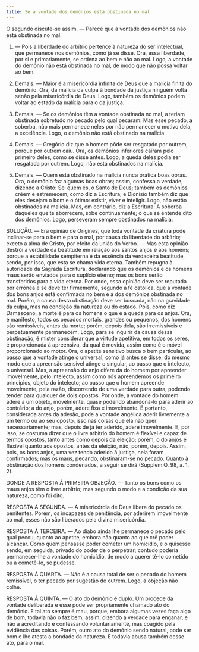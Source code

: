 ```yaml
---
title: Se a vontade dos demônios está obstinada no mal
---
```


O segundo discute-se assim. — Parece que a vontade dos demônios não está obstinada no mal.  

1. — Pois a liberdade do arbítrio pertence à natureza do ser intelectual, que permanece nos demônios, como já se disse. Ora, essa liberdade, por si e primariamente, se ordena ao bem e não ao mal. Logo, a vontade do demônio não está obstinada no mal, de modo que não possa voltar ao bem.  

2. Demais. — Maior é a misericórdia infinita de Deus que a malícia finita do demônio. Ora, da malícia da culpa à bondade da justiça ninguém volta senão pela misericórdia de Deus. Logo, também os demônios podem voltar ao estado da malícia para o da justiça.  

3. Demais. — Se os demônios têm a vontade obstinada no mal, a teriam obstinada sobretudo no pecado pelo qual pecaram. Mas esse pecado, a soberba, não mais permanece neles por não permanecer o motivo dela, a excelência. Logo, o demônio não está obstinado na malícia.  

4. Demais. — Gregório diz que o homem pôde ser resgatado por outrem, porque por outrem caiu. Ora, os demônios inferiores caíram pelo primeiro deles, como se disse antes. Logo, a queda deles podia ser resgatada por outrem. Logo, não está obstinados na malícia.  

5. Demais. — Quem está obstinado na malícia nunca pratica boas obras. Ora, o demônio faz algumas boas obras; assim, confessa a verdade, dizendo a Cristo: Sei quem és, o Santo de Deus; também os demônios crêem e estremecem, como diz a Escritura; e Dionísio também diz que eles desejam o bom e o ótimo: existir, viver e inteligir. Logo, não estão obstinados na malícia.  Mas, em contrário, diz a Escritura: A soberba daqueles que te aborrecem, sobe continuamente; o que se entende dito dos demônios. Logo, perseveram sempre obstinados na malícia.  

SOLUÇÃO. — Era opinião de Orígines, que toda vontade da criatura pode inclinar-se para o bem e para o mal, por causa da liberdade do arbítrio; exceto a alma de Cristo, por efeito da união do Verbo. — Mas esta opinião destrói a verdade da beatitude em relação aos santos anjos e aos homens; porque a estabilidade sempiterna é da essência da verdadeira beatitude, sendo, por isso, que esta se chama vida eterna. Também repugna à autoridade da Sagrada Escritura, declarando que os demônios e os homens maus serão enviados para o suplício eterno; mas os bons serão transferidos para a vida eterna. Por onde, essa opinião deve ser reputada por errônea e se deve ter firmemente, segundo a fé católica, que a vontade dos bons anjos está confirmada no bem e a dos demônios obstinada no mal.  Porém, a causa desta obstinação deve ser buscada, não na gravidade da culpa, mas na condição da natureza ou do estado. Pois, como diz Damasceno, a morte é para os homens o que é a queda para os anjos. Ora, é manifesto, todos os pecados mortais, grandes ou pequenos, dos homens são remissíveis, antes da morte; porém, depois dela, são irremissíveis e perpetuamente permanecem. Logo, para se inquirir da causa dessa obstinação, é mister considerar que a virtude apetitiva, em todos os seres, é proporcionada à apreensiva, da qual é movida, assim como é o móvel proporcionado ao motor. Ora, o apetite sensitivo busca o bem particular, ao passo que a vontade atinge o universal, como já antes se disse; do mesmo modo que a apreensão sensível atinge o singular, ao passo que o intelecto, o universal.  Mas, a apreensão do anjo difere da do homem por apreender imovelmente, pelo intelecto, assim como nós apreendemos os primeiro princípios, objeto do intelecto; ao passo que o homem apreende movelmente, pela razão, discorrendo de uma verdade para outra, podendo tender para qualquer de dois opostos. Por onde, a vontade do homem adere a um objeto, movelmente, quase podendo abandoná-lo para aderir ao contrário; a do anjo, porém, adere fixa e imovelmente. E portanto, considerada antes da adesão, pode a vontade angélica aderir livremente a um termo ou ao seu oposto, isso nas coisas que ela não quer necessariamente; mas, depois de já ter aderido, adere imovelmente.  E, por isso, se costuma dizer que o livre arbítrio do homem é flexível e capaz de termos opostos, tanto antes como depois da eleição; porém, o do anjos é flexível quanto aos opostos, antes da eleição, não, porém, depois. Assim, pois, os bons anjos, uma vez tendo aderido à justiça, nela foram confirmados; mas os maus, pecando, obstinaram-se no pecado. Quanto à obstinação dos homens condenados, a seguir se dirá (Supplem.Q. 98, a. 1, 2).
  

DONDE A RESPOSTA À PRIMEIRA OBJEÇÃO. — Tanto os bons como os maus anjos têm o livre arbítrio; mas segundo o modo e a condição da sua natureza, como foi dito.  

RESPOSTA À SEGUNDA. — A misericórdia de Deus libera do pecado os penitentes. Porém, os incapazes de penitência, por aderirem imovelmente ao mal, esses não são liberados pela divina misericórdia.  

RESPOSTA À TERCEIRA. — Ao diabo ainda lhe permanece o pecado pelo qual pecou, quanto ao apetite, embora não quanto ao que crê poder alcançar. Como quem pensasse poder cometer um homicídio, e o quisesse sendo, em seguida, privado do poder de o perpetrar; contudo poderia permanecer-lhe a vontade do homicídio, de modo a querer tê-lo cometido ou a cometê-lo, se pudesse.  

RESPOSTA À QUARTA. — Não é a causa total de ser o pecado do homem remissível, o ter pecado por sugestão de outrem. Logo, a objeção não colhe.  

RESPOSTA À QUINTA. — O ato do demônio é duplo. Um procede da vontade deliberada e esse pode ser propriamente chamado ato do demônio. E tal ato sempre é mau, porque, embora algumas vezes faça algo de bom, todavia não o faz bem; assim, dizendo a verdade para enganar, e não a acreditando e confessando voluntariamente, mas coagido pela evidência das coisas. Porém, outro ato do demônio sendo natural, pode ser bom e lhe atesta a bondade da natureza. E todavia abusa também desse ato, para o mal.